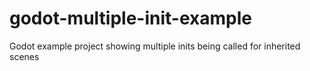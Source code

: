 # godot-multiple-init-example
Godot example project showing multiple inits being called for inherited scenes
